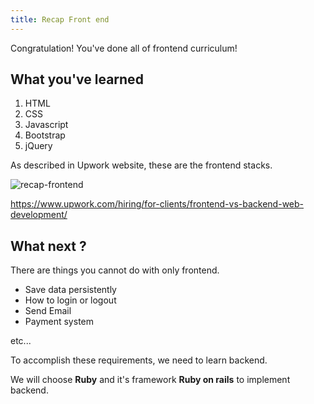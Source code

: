 ```yaml
---
title: Recap Front end
---
```


Congratulation! You've done all of frontend curriculum!

## What you've learned

1. HTML
2. CSS
3. Javascript
4. Bootstrap
5. jQuery

As described in Upwork website, these are the frontend stacks.

![recap-frontend](https://storage.googleapis.com/coderhackers-assets/the-complete-webdev-with-rails-2020/recap-frontend/upwork-docs.gif)

https://www.upwork.com/hiring/for-clients/frontend-vs-backend-web-development/

## What next ?
There are things you cannot do with only frontend.

- Save data persistently
- How to login or logout
- Send Email
- Payment system

etc...

To accomplish these requirements, we need to learn backend.

We will choose **Ruby** and it's framework **Ruby on rails** to implement backend.